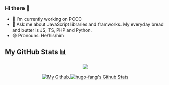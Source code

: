 ### Hi there 👋

<!--
**hugo-fang/hugo-fang** is a ✨ _special_ ✨ repository because its `README.md` (this file) appears on your GitHub profile.

Here are some ideas to get you started:

- 🔭 I’m currently working on ...
- 🌱 I’m currently learning ...
- 👯 I’m looking to collaborate on ...
- 🤔 I’m looking for help with ...
- 💬 Ask me about ...
- 📫 How to reach me: ...
- 😄 Pronouns: ...
- ⚡ Fun fact: ...
-->

- 🔭 I’m currently working on PCCC
- 💬 Ask me about JavaScript libraries and framworks. My everyday bread and butter is JS, TS, PHP and Python.
- 😄 Pronouns: He/his/him

## My GitHub Stats 📊
<p align="center">
	<a href="https://github.com/hugo-fang">
		<img align="center" src="https://github-profile-trophy.vercel.app/?username=hugo-fang&title=MultiLanguage,Commits,Stars,Followers,Organizations,Repositories" />
	</a>
</p>
<p align="center">
	<a href="https://github.com/hugo-fang">
		<img align="center" src="https://github-readme-stats-git-masterrstaa-rickstaa.vercel.app/api/top-langs/?username=hugo-fang&theme=dracula&langs_count=8&layout=compact&card_width=260&hide=html,scss,makefile,css,less" alt="My Github" />
	</a>
	<a href="https://github.com/hugo-fang">
		<img align="center" src="https://github-readme-stats-git-masterrstaa-rickstaa.vercel.app/api?username=hugo-fang&show_icons=true&count_private=true&include_all_commits=true&line_height=25&theme=dracula" alt="hugo-fang's Github Stats" />
	</a>
</p>

